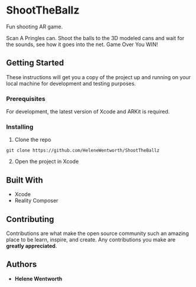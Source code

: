 # ShootTheBallz

Fun shooting AR game.

Scan A Pringles can. Shoot the balls to the 3D modeled cans and wait for the sounds, see how it goes into the net. Game Over You WIN!

## Getting Started

These instructions will get you a copy of the project up and running on your local machine for development and testing purposes.

### Prerequisites

For development, the latest version of Xcode and ARKit is required. 

<!--A step by step series of examples that tell you how to get a development env running-->
### Installing

1. Clone the repo
```
git clone https://github.com/HeleneWentworth/ShootTheBallz
```
2. Open the project in Xcode

## Built With

* Xcode
* Reality Composer

## Contributing

Contributions are what make the open source community such an amazing place to be learn, inspire, and create. Any contributions you make are **greatly appreciated**.

## Authors

* **Helene Wentworth** 
